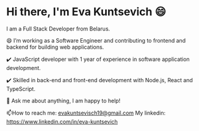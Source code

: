 # Hi there, I'm Eva Kuntsevich  😄 

I am a Full Stack Developer from Belarus.

😄 I’m working as a Software Engineer and contributing to frontend and backend for building web applications.

   ✔️ JavaScript developer with 1 year of experience in software application development.

   ✔️ Skilled in back-end and front-end development with Node.js, React and TypeScript.


💬 Ask me about anything, I am happy to help!

📫How to reach me: evakuntsevisch19@gmail.com
Mу linkedin: https://www.linkedin.com/in/eva-kuntsevich
